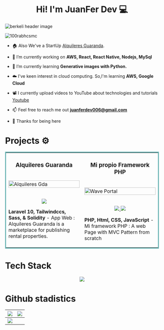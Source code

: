<h1 align="center">Hi! I'm JuanFer Dev 💻</h1>

<img src="https://github.com/JuanFerdevv/JuanFerdevv/blob/main/images/01-LogoGitHub.png" align="center" alt="berkeli header image">

<p align="left"> <img src="https://komarev.com/ghpvc/?username=JuanFerdevv" alt="100rabhcsmc" /> </p>
<!--Intro start-->

- 🏠 Also We've a StartUp [Alquileres Guaranda](https://www.alquileresguaranda.com).
  
- 🔭 I’m currently working on **AWS, React, React Native, Nodejs, MySql**

- 🌱 I’m currently learning **Generative images with Python.**

- ☁️ I've keen interest in cloud computing. So,I'm learning **AWS, Google Cloud**

- 📽 I currently upload videos to YouTube about technologies and tutorials [Youtube](https://www.youtube.com/@Juanferdev)

- 📫 Feel free to reach me out **juanferdev006@gmail.com**
  
- 🙏  Thanks for being here
<!--Intro end-->
#  Projects ⚙️
<table bordercolor="#66b2b2">
  
  <tr>
    <td width="50%" valign="top">
      <h3 align="center">Alquileres Guaranda</h3>
        <br />
        <a target="_blank" href="http://alquileresguaranda.com">
            <img src="" width="100%" alt="Alquileres Gda"/>
        </a>
        <br />
        <p align="center">
          <br>
  
  <a href="https://alquileresguaranda.com/" target="_blank">
    <img src="https://img.shields.io/static/v1?label=|&message=WEBSITE&color=cdf998&style=plastic&logo=wordpress&logo-color=white"/>
  </a>
      </p>
        <p><strong>Laravel 10, Tailwindccs, Sass, & Solidity</strong> - App Web : Alquileres Guaranda is a marketplace for publishing rental properties.</p>
    </td>
    <td width="50%" valign="top">
      <h3 align="center">Mi propio Framework PHP</h3>
        <br />
      <a target="_blank" href="https://codepen.io/ShawnBasquiat/full/bGVWpYw">
            <img src="images/waveportal.jpg" width="100%"  alt="Wave Portal"/>
        </a>
        <br />
        <p align="center">
   <br>
  <a href="https://github.com/rahulkarda/Wave-Portal" target="_blank">
    <img src="https://img.shields.io/static/v1?label=|&message=REPO&color=f&style=plastic&logo=github&logo-color=white"/>
  </a> 
  <a href="https://waveatrahul.netlify.app/" target="_blank">
    <img src="https://img.shields.io/static/v1?label=|&message=WEBSITE&color=cdf998&style=plastic&logo=wordpress&logo-color=white"/>
  </a>
      </p>
        <p><strong>PHP, Html, CSS, JavaScript</strong> - Mi framework PHP : A web Page with MVC Pattern from scratch</p>
    </td>
  </tr>
  
  
</table>


<h1 align="left">Tech Stack</h1>
<div>

<!--tech stack icons-->
<p align="center">
  <a href="https://skillicons.dev">
    <img src="https://skillicons.dev/icons?i=git,aws,bootstrap,c,cpp,css,discord,docker,dynamodb,express,figma,firebase,github,html,idea,java,js,kotlin,linux,md,materialui,mongodb,mysql,nextjs,nodejs,postman,py,react,redux,tailwind,ts,vscode&perline=14" />
  </a>
</p>
</div>

<h1 align="left"> Github stadistics</h1>
<!--GitHub Stats-->

<img src="https://github-readme-stats.vercel.app/api?username=JuanFerdevv&&show_icons=true&count_private=true&theme=github_dark">|<img src="https://github-readme-streak-stats.herokuapp.com/?user=JuanFerdevv&theme=blueberry_duo"/>
|---|---|
<img src="https://github-readme-stats.vercel.app/api/top-langs/?username=JuanFerdevv&layout=compact&theme=github_dark"/>|
